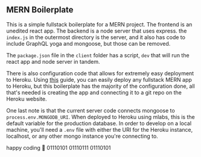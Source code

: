 ## MERN Boilerplate

This is a simple fullstack boilerplate for a MERN project. The frontend is an unedited react app. The backend is a node server that uses express. the `index.js` in the outermost directory is the server, and it also has code to include GraphQL yoga and mongoose, but those can be removed.

The `package.json` file in the `client` folder has a script, `dev` that will run the react app and node server in tandem.


There is also configuration code that allows for extremely easy deployment to Heroku. Using [this](https://coursework.vschool.io/deploying-mern-with-heroku/) guide, you can easily deploy any fullstack MERN app to Heroku, but this boilerplate has the majority of the configuration done, all that's needed is creating the app and connecting it to a git repo on the Heroku website.

One last note is that the current server code connects mongoose to `process.env.MONGODB_URI`. When deployed to Heroku using mlabs, this is the default variable for the production database. In order to develop on a local machine, you'll need a `.env` file with either the URI for the Heroku instance, localhost, or any other mongo instance you're connecting to.


happy coding 🤖 01110101 01110111 01110101
